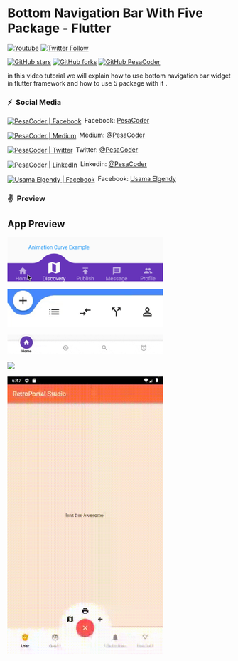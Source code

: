 <!-- Write app name here  -->
# Bottom Navigation Bar With Five Package - Flutter

<!-- Just  label image -->
[![Youtube](https://img.shields.io/static/v1?label=PesaCoder&message=Subscribe&logo=YouTube&color=FF0000&style=for-the-badge)][youtube]
[![Twitter Follow](https://img.shields.io/twitter/follow/PesaCoder?color=1DA1F2&label=Followers&logo=twitter&style=for-the-badge)][twitter]

[twitter]: https://twitter.com/intent/follow?original_referer=https%3A%2F%2Fgithub.com%2FPesaCoder&screen_name=PesaCoder


[youtube]: https://www.youtube.com/PesaCoder?sub_confirmation=1


<!--  Star , fork and follow -->

[![GitHub stars](https://img.shields.io/github/stars/PesaCoder/bottom_navigation_flutter.svg?style=social&label=Star)](https://github.com/PesaCoder/bottom_navigation_flutter) 
[![GitHub forks](https://img.shields.io/github/forks/PesaCoder/bottom_navigation_flutter.svg?style=social&label=Fork)](https://github.com/PesaCoder/bottom_navigation_flutter/fork)
[![GitHub PesaCoder](https://img.shields.io/github/followers/PesaCoder?label=follow&style=social)](https://github.com/PesaCoder)

<!-- description  -->
in this video tutorial we will explain how to use bottom navigation bar widget in flutter framework and how to use 5 package with it .

### ⚡&ensp;Social Media


<!-- facebook page  -->
[<img align="center" alt="PesaCoder | Facebook" width="22px" src="https://cdn.jsdelivr.net/npm/simple-icons@v3/icons/facebook.svg" />](https://facebook.com/PesaCoder "Facebook Pesa Coder")&ensp;Facebook: [PesaCoder](https://facebook.com/PesaCoder "Facebook Pesa Coder")

<!--  Medium  -->
[<img align="center" alt="PesaCoder | Medium" width="22px" src="https://cdn.jsdelivr.net/npm/simple-icons@v3/icons/medium.svg" />](https://medium.com/@PesaCoder "Medium Pesa Coder")&ensp;Medium: [@PesaCoder](https://medium.com/@PesaCoder "Medium Pesa Coder")

<!--  twitter  -->
[<img align="center" alt="PesaCoder | Twitter" width="22px" src="https://cdn.jsdelivr.net/npm/simple-icons@v3/icons/twitter.svg" />](https://twitter.com/intent/follow?original_referer=https%3A%2F%2Fgithub.com%2FPesaCoder&screen_name=PesaCoder "Twitter PesaCoder")&ensp;Twitter: [@PesaCoder](https://twitter.com/intent/follow?original_referer=https%3A%2F%2Fgithub.com%2FPesaCoder&screen_name=PesaCoder "Twitter PesaCoder")

<!-- Linkedin -->
[<img align="center" alt="PesaCoder | LinkedIn" width="22px" src="https://cdn.jsdelivr.net/npm/simple-icons@v3/icons/linkedin.svg" />](https://linkedin.com/in/PesaCoder "Linkedin Pesa Coder")&ensp;Linkedin: [@PesaCoder](https://linkedin.com/in/PesaCoder "Linkedin Pesa Coder")

<!-- facebook profile  -->
[<img align="center" alt="Usama Elgendy | Facebook" width="22px" src="https://cdn.jsdelivr.net/npm/simple-icons@v3/icons/facebook.svg" />](https://facebook.com/usama.gindy "Facebook Usama Elgendy")&ensp;Facebook: [Usama Elgendy](https://facebook.com/usama.gindy "Facebook Usama Elgendy")

 ### ✌&ensp;Preview


## App Preview             
<a href="" target="_blank"><img src="doc/1.gif" width="350"></a> 

<a href="" target="_blank"><img src="doc/3.gif" width="350"></a> 

<a href="" target="_blank"><img src="doc/4.gif" width="350"></a> 

<a href="" target="_blank"><img src="doc/2.gif" width="350"></a> 

<a href="" target="_blank"><img src="doc/5.gif" width="350"></a> 

